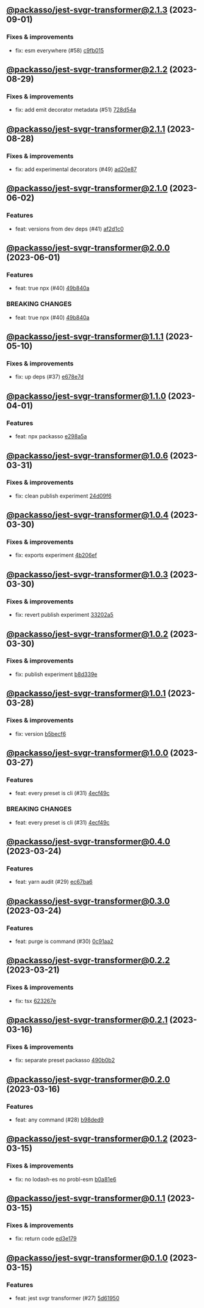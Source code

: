 ## [@packasso/jest-svgr-transformer@2.1.3](https://github.com/qiwi/packasso/compare/2023.8.29-packasso.jest-svgr-transformer.2.1.2-f0...2023.9.1-packasso.jest-svgr-transformer.2.1.3-f0) (2023-09-01)

### Fixes & improvements
* fix: esm everywhere (#58) [c9fb015](https://github.com/qiwi/packasso/commit/c9fb015792587f796dc4b4ffd5a6d1428e52acc7)

## [@packasso/jest-svgr-transformer@2.1.2](https://github.com/qiwi/packasso/compare/2023.8.28-packasso.jest-svgr-transformer.2.1.1-f0...2023.8.29-packasso.jest-svgr-transformer.2.1.2-f0) (2023-08-29)

### Fixes & improvements
* fix: add emit decorator metadata (#51) [728d54a](https://github.com/qiwi/packasso/commit/728d54acecaab51b93dca5df5778daa0e94048eb)

## [@packasso/jest-svgr-transformer@2.1.1](https://github.com/qiwi/packasso/compare/2023.6.2-packasso.jest-svgr-transformer.2.1.0-f0...2023.8.28-packasso.jest-svgr-transformer.2.1.1-f0) (2023-08-28)

### Fixes & improvements
* fix: add experimental decorators (#49) [ad20e87](https://github.com/qiwi/packasso/commit/ad20e872f7462571721f9102a374eeed2ef1f941)

## [@packasso/jest-svgr-transformer@2.1.0](https://github.com/qiwi/packasso/compare/2023.6.1-packasso.jest-svgr-transformer.2.0.0-f0...2023.6.2-packasso.jest-svgr-transformer.2.1.0-f0) (2023-06-02)

### Features
* feat: versions from dev deps (#41) [af2d1c0](https://github.com/qiwi/packasso/commit/af2d1c016313c1e78ae489514dc71b406449d00e)

## [@packasso/jest-svgr-transformer@2.0.0](https://github.com/qiwi/packasso/compare/2023.5.10-packasso.jest-svgr-transformer.1.1.1-f0...2023.6.1-packasso.jest-svgr-transformer.2.0.0-f0) (2023-06-01)

### Features
* feat: true npx (#40) [49b840a](https://github.com/qiwi/packasso/commit/49b840a014e848dc0e51e3cf213299ed26825a97)

### BREAKING CHANGES
* feat: true npx (#40) [49b840a](https://github.com/qiwi/packasso/commit/49b840a014e848dc0e51e3cf213299ed26825a97)

## [@packasso/jest-svgr-transformer@1.1.1](https://github.com/qiwi/packasso/compare/2023.4.1-packasso.jest-svgr-transformer.1.1.0-f0...2023.5.10-packasso.jest-svgr-transformer.1.1.1-f0) (2023-05-10)

### Fixes & improvements
* fix: up deps (#37) [e678e7d](https://github.com/qiwi/packasso/commit/e678e7d67f3201d4af2503bae690e3e51fcc1844)

## [@packasso/jest-svgr-transformer@1.1.0](https://github.com/qiwi/packasso/compare/2023.3.31-packasso.jest-svgr-transformer.1.0.6-f0...2023.4.1-packasso.jest-svgr-transformer.1.1.0-f0) (2023-04-01)

### Features
* feat: npx packasso [e298a5a](https://github.com/qiwi/packasso/commit/e298a5a02497b5f8c02044cf9aa65c94bf76b0f7)

## [@packasso/jest-svgr-transformer@1.0.6](https://github.com/qiwi/packasso/compare/2023.3.31-packasso.jest-svgr-transformer.1.0.5-f0...2023.3.31-packasso.jest-svgr-transformer.1.0.6-f0) (2023-03-31)

### Fixes & improvements
* fix: clean publish experiment [24d09f6](https://github.com/qiwi/packasso/commit/24d09f6b6bf550618b470c9ad5b85c7186350bfd)

## [@packasso/jest-svgr-transformer@1.0.4](https://github.com/qiwi/packasso/compare/2023.3.30-packasso.jest-svgr-transformer.1.0.3-f0...2023.3.30-packasso.jest-svgr-transformer.1.0.4-f0) (2023-03-30)

### Fixes & improvements
* fix: exports experiment [4b206ef](https://github.com/qiwi/packasso/commit/4b206efaab3bded0e89e03fb1a6025253e29ce82)

## [@packasso/jest-svgr-transformer@1.0.3](https://github.com/qiwi/packasso/compare/2023.3.30-packasso.jest-svgr-transformer.1.0.2-f0...2023.3.30-packasso.jest-svgr-transformer.1.0.3-f0) (2023-03-30)

### Fixes & improvements
* fix: revert publish experiment [33202a5](https://github.com/qiwi/packasso/commit/33202a5ca8e3d59cd203960af423e4b2cd0c90f3)

## [@packasso/jest-svgr-transformer@1.0.2](https://github.com/qiwi/packasso/compare/2023.3.28-packasso.jest-svgr-transformer.1.0.1-f0...2023.3.30-packasso.jest-svgr-transformer.1.0.2-f0) (2023-03-30)

### Fixes & improvements
* fix: publish experiment [b8d339e](https://github.com/qiwi/packasso/commit/b8d339e959390e6ab39f24ef6ceaa19d54586e80)

## [@packasso/jest-svgr-transformer@1.0.1](https://github.com/qiwi/packasso/compare/2023.3.27-packasso.jest-svgr-transformer.1.0.0-f0...2023.3.28-packasso.jest-svgr-transformer.1.0.1-f0) (2023-03-28)

### Fixes & improvements
* fix: version [b5becf6](https://github.com/qiwi/packasso/commit/b5becf63f27b765e9d93378f53d54da456c8df4f)

## [@packasso/jest-svgr-transformer@1.0.0](https://github.com/qiwi/packasso/compare/2023.3.24-packasso.jest-svgr-transformer.0.4.0-f0...2023.3.27-packasso.jest-svgr-transformer.1.0.0-f0) (2023-03-27)

### Features
* feat: every preset is cli (#31) [4ecf49c](https://github.com/qiwi/packasso/commit/4ecf49cc42ab0823867e1631adb760d23968f32b)

### BREAKING CHANGES
* feat: every preset is cli (#31) [4ecf49c](https://github.com/qiwi/packasso/commit/4ecf49cc42ab0823867e1631adb760d23968f32b)

## [@packasso/jest-svgr-transformer@0.4.0](https://github.com/qiwi/packasso/compare/2023.3.24-packasso.jest-svgr-transformer.0.3.0-f0...2023.3.24-packasso.jest-svgr-transformer.0.4.0-f0) (2023-03-24)

### Features
* feat: yarn audit (#29) [ec67ba6](https://github.com/qiwi/packasso/commit/ec67ba6ca45ebea9bf731bc6738133733c8dac5d)

## [@packasso/jest-svgr-transformer@0.3.0](https://github.com/qiwi/packasso/compare/2023.3.21-packasso.jest-svgr-transformer.0.2.2-f0...2023.3.24-packasso.jest-svgr-transformer.0.3.0-f0) (2023-03-24)

### Features
* feat: purge is command (#30) [0c91aa2](https://github.com/qiwi/packasso/commit/0c91aa20d0a24f6214f30034b426f506062b25f4)

## [@packasso/jest-svgr-transformer@0.2.2](https://github.com/qiwi/packasso/compare/2023.3.16-packasso.jest-svgr-transformer.0.2.1-f0...2023.3.21-packasso.jest-svgr-transformer.0.2.2-f0) (2023-03-21)

### Fixes & improvements
* fix: tsx [623267e](https://github.com/qiwi/packasso/commit/623267e2398fb56e69c1c7b955411fd4a1b6233d)

## [@packasso/jest-svgr-transformer@0.2.1](https://github.com/qiwi/packasso/compare/2023.3.16-packasso.jest-svgr-transformer.0.2.0-f0...2023.3.16-packasso.jest-svgr-transformer.0.2.1-f0) (2023-03-16)

### Fixes & improvements
* fix: separate preset packasso [490b0b2](https://github.com/qiwi/packasso/commit/490b0b228ecec6571780685ee3647cd87530a50b)

## [@packasso/jest-svgr-transformer@0.2.0](https://github.com/qiwi/packasso/compare/2023.3.15-packasso.jest-svgr-transformer.0.1.2-f0...2023.3.16-packasso.jest-svgr-transformer.0.2.0-f0) (2023-03-16)

### Features
* feat: any command (#28) [b98ded9](https://github.com/qiwi/packasso/commit/b98ded9ad02eb48d5a6f5ec1e5f1e93b486fb46b)

## [@packasso/jest-svgr-transformer@0.1.2](https://github.com/qiwi/packasso/compare/2023.3.15-packasso.jest-svgr-transformer.0.1.1-f0...2023.3.15-packasso.jest-svgr-transformer.0.1.2-f0) (2023-03-15)

### Fixes & improvements
* fix: no lodash-es no probl-esm [b0a81e6](https://github.com/qiwi/packasso/commit/b0a81e67209f3cf3b8f6d0d4a7e966f04c404851)

## [@packasso/jest-svgr-transformer@0.1.1](https://github.com/qiwi/packasso/compare/2023.3.15-packasso.jest-svgr-transformer.0.1.0-f0...2023.3.15-packasso.jest-svgr-transformer.0.1.1-f0) (2023-03-15)

### Fixes & improvements
* fix: return code [ed3e179](https://github.com/qiwi/packasso/commit/ed3e1798b2fb599d951b8f7a33fdcc2f25d78a77)

## [@packasso/jest-svgr-transformer@0.1.0](https://github.com/qiwi/packasso/compare/undefined...2023.3.15-packasso.jest-svgr-transformer.0.1.0-f0) (2023-03-15)

### Features
* feat: jest svgr transformer (#27) [5d61950](https://github.com/qiwi/packasso/commit/5d619500c0c0b09d3d9c875b9e26d0fa0d3e690a)
